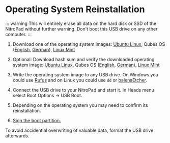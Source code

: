 # Operating System Reinstallation

::: warning
This will entirely erase all data on the hard disk or SSD of the NitroPad without further warning. Don't boot this USB drive on any other computer.
:::

1. Download one of the operating system images: [Ubuntu Linux](https://www.nitrokey.com/files/ubuntu/latest.iso), Qubes OS ([English](https://www.nitrokey.com/files/qubes/latest-en.iso), [German](https://www.nitrokey.com/files/qubes/latest-de.iso)), [Linux Mint](https://www.nitrokey.com/files/linuxmint/latest.iso)

2. Optional: Download hash sum and verify the downloaded operating system image: [Ubuntu Linux](https://www.nitrokey.com/files/ubuntu/latest.iso.sha256sum), Qubes OS ([English](https://www.nitrokey.com/files/qubes/latest-en.iso.sha256sum), [German](https://www.nitrokey.com/files/qubes/latest-de.iso.sha256sum)), [Linux Mint](https://www.nitrokey.com/files/linuxmint/latest.iso.sha256sum)

3. Write the operating system image to any USB drive. On Windows you could use [Rufus](https://rufus.ie/) and on Linux you could use `dd` or [balenaEtcher](https://www.balena.io/etcher/).

4. Connect the USB drive to your NitroPad and start it. In Heads menu select Boot Options -> USB Boot.

5. Depending on the operating system you may need to confirm its reinstallation.

6. [Sign the boot partition.](https://www.nitrokey.com/documentation/nitropad-system-update)

To avoid accidential overwriting of valuable data, format the USB drive afterwards.
